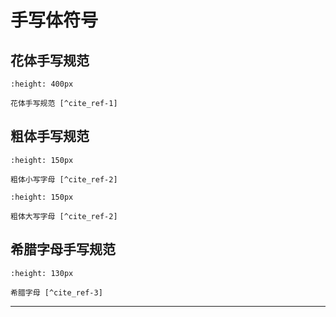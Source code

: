 # 手写体符号

## 花体手写规范

```{figure} ../../_static/images/Ausgangsschrift_der_DDR_1958.png
:height: 400px

花体手写规范 [^cite_ref-1]
```

## 粗体手写规范

```{figure} ../../_static/images/alphabet_small_bold.*
:height: 150px

粗体小写字母 [^cite_ref-2]
```

```{figure} ../../_static/images/alphabet_capital_bold.*
:height: 150px

粗体大写字母 [^cite_ref-2]
```

## 希腊字母手写规范

```{figure} ../../_static/images/greek_alphabet_handwriting.png
:height: 130px

希腊字母 [^cite_ref-3]
```

---

[^cite_ref-1]: <https://german.stackexchange.com/questions/11027/how-different-is-german-handwriting-from-americans>
[^cite_ref-2]: <https://physnotes.jp/foundations/b_al/>
[^cite_ref-3]: <http://livingwaterbiblegames.com/greek-alphabet-handwriting.html>
